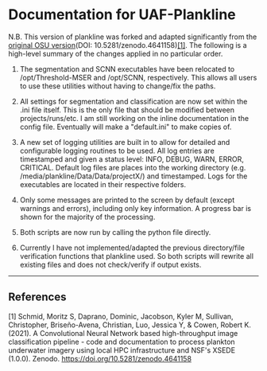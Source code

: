 # Documentation for UAF-Plankline
N.B. This version of plankline was forked and adapted significantly from the [original OSU version](https://zenodo.org/record/4641158)(DOI: 10.5281/zenodo.4641158)[[1]](#1). The following is a high-level summary of the changes applied in no particular order.

1. The segmentation and SCNN executables have been relocated to /opt/Threshold-MSER and /opt/SCNN, respectively. This allows all users to use these utilities without having to change/fix the paths.

2. All settings for segmentation and classification are now set within the .ini file itself. This is the only file that should be modified between projects/runs/etc. I am still working on the inline documentation in the config file. Eventually will make a "default.ini" to make copies of.

3. A new set of logging utilities are built in to allow for detailed and configurable logging routines to be used. All log entries are timestamped and given a status level: INFO, DEBUG, WARN, ERROR, CRITICAL. Default log files are places into the working directory (e.g. /media/plankline/Data/Data/projectX/) and timestamped. Logs for the executables are located in their respective folders.

4. Only some messages are printed to the screen by default (except warnings and errors), including only key information. A progress bar is shown for the majority of the processing.

5. Both scripts are now run by calling the python file directly.

6. Currently I have not implemented/adapted the previous directory/file verification functions that plankline used. So both scripts will rewrite all existing files and does not check/verify if output exists.

---








## References

<a id="1">[1]</a> Schmid, Moritz S, Daprano, Dominic, Jacobson, Kyler M, Sullivan, Christopher, Briseño-Avena, Christian, Luo, Jessica Y, & Cowen, Robert K. (2021). A Convolutional Neural Network based high-throughput image classification pipeline - code and documentation to process plankton underwater imagery using local HPC infrastructure and NSF's XSEDE (1.0.0). Zenodo. https://doi.org/10.5281/zenodo.4641158


